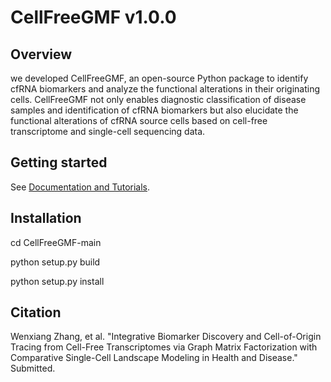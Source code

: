 # CellFreeGMF v1.0.0

## Overview
we developed CellFreeGMF, an open-source Python package to identify cfRNA biomarkers and analyze the functional alterations in their originating cells. CellFreeGMF not only enables diagnostic classification of disease samples and identification of cfRNA biomarkers but also elucidate the functional alterations of cfRNA source cells based on cell-free transcriptome and single-cell sequencing data.

## Getting started
See [Documentation and Tutorials](https://cellfreegmf.readthedocs.io).

## Installation
cd CellFreeGMF-main

python setup.py build

python setup.py install

## Citation
Wenxiang Zhang, et al. "Integrative Biomarker Discovery and Cell-of-Origin Tracing from Cell-Free Transcriptomes via Graph Matrix Factorization with Comparative Single-Cell Landscape Modeling in Health and Disease." Submitted.
